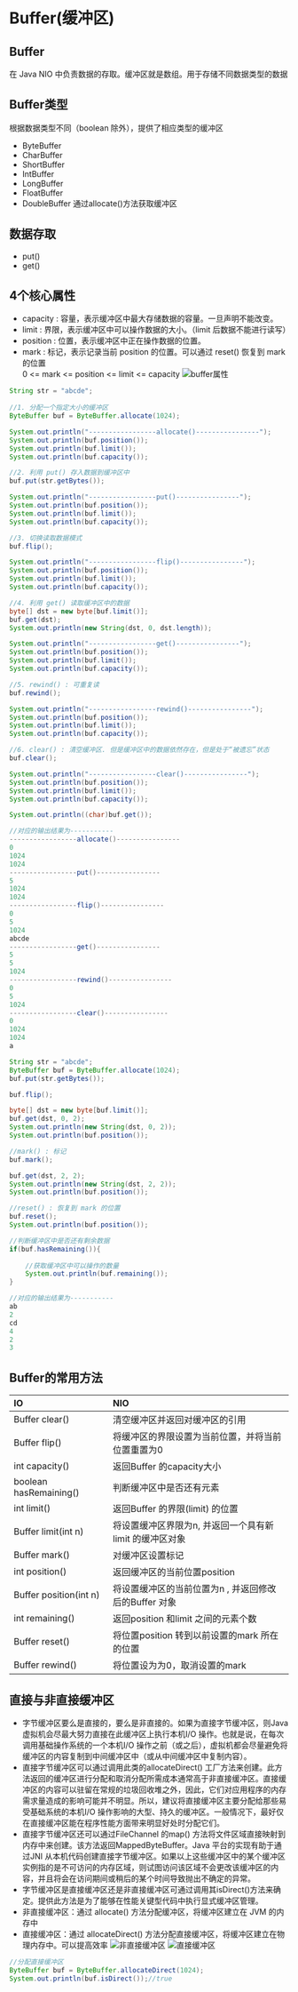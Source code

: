 # Buffer(缓冲区)
## Buffer
在 Java NIO 中负责数据的存取。缓冲区就是数组。用于存储不同数据类型的数据
## Buffer类型
根据数据类型不同（boolean 除外），提供了相应类型的缓冲区
 * ByteBuffer
 * CharBuffer
 * ShortBuffer
 * IntBuffer
 * LongBuffer
 * FloatBuffer
 * DoubleBuffer
 通过allocate()方法获取缓冲区
## 数据存取
 * put()
 * get()
## 4个核心属性
 * capacity : 容量，表示缓冲区中最大存储数据的容量。一旦声明不能改变。
 * limit : 界限，表示缓冲区中可以操作数据的大小。（limit 后数据不能进行读写）
 * position : 位置，表示缓冲区中正在操作数据的位置。
 * mark : 标记，表示记录当前 position 的位置。可以通过 reset() 恢复到 mark 的位置  
0 <= mark <= position <= limit <= capacity
![buffer属性](static/buffer.png)  
```java
String str = "abcde";
		
//1. 分配一个指定大小的缓冲区
ByteBuffer buf = ByteBuffer.allocate(1024);

System.out.println("-----------------allocate()----------------");
System.out.println(buf.position());
System.out.println(buf.limit());
System.out.println(buf.capacity());

//2. 利用 put() 存入数据到缓冲区中
buf.put(str.getBytes());

System.out.println("-----------------put()----------------");
System.out.println(buf.position());
System.out.println(buf.limit());
System.out.println(buf.capacity());

//3. 切换读取数据模式
buf.flip();

System.out.println("-----------------flip()----------------");
System.out.println(buf.position());
System.out.println(buf.limit());
System.out.println(buf.capacity());

//4. 利用 get() 读取缓冲区中的数据
byte[] dst = new byte[buf.limit()];
buf.get(dst);
System.out.println(new String(dst, 0, dst.length));

System.out.println("-----------------get()----------------");
System.out.println(buf.position());
System.out.println(buf.limit());
System.out.println(buf.capacity());

//5. rewind() : 可重复读
buf.rewind();

System.out.println("-----------------rewind()----------------");
System.out.println(buf.position());
System.out.println(buf.limit());
System.out.println(buf.capacity());

//6. clear() : 清空缓冲区. 但是缓冲区中的数据依然存在，但是处于“被遗忘”状态
buf.clear();

System.out.println("-----------------clear()----------------");
System.out.println(buf.position());
System.out.println(buf.limit());
System.out.println(buf.capacity());

System.out.println((char)buf.get());

//对应的输出结果为-----------
-----------------allocate()----------------
0
1024
1024
-----------------put()----------------
5
1024
1024
-----------------flip()----------------
0
5
1024
abcde
-----------------get()----------------
5
5
1024
-----------------rewind()----------------
0
5
1024
-----------------clear()----------------
0
1024
1024
a
```
```java
String str = "abcde";
ByteBuffer buf = ByteBuffer.allocate(1024);
buf.put(str.getBytes());

buf.flip();

byte[] dst = new byte[buf.limit()];
buf.get(dst, 0, 2);
System.out.println(new String(dst, 0, 2));
System.out.println(buf.position());

//mark() : 标记
buf.mark();

buf.get(dst, 2, 2);
System.out.println(new String(dst, 2, 2));
System.out.println(buf.position());

//reset() : 恢复到 mark 的位置
buf.reset();
System.out.println(buf.position());

//判断缓冲区中是否还有剩余数据
if(buf.hasRemaining()){
    
    //获取缓冲区中可以操作的数量
    System.out.println(buf.remaining());
}

//对应的输出结果为-----------
ab
2
cd
4
2
3
```
## Buffer的常用方法
| IO | NIO |
| :--- | :---|
| Buffer clear() | 清空缓冲区并返回对缓冲区的引用 |
| Buffer flip() | 将缓冲区的界限设置为当前位置，并将当前位置重置为0 |
| int capacity() | 返回Buffer 的capacity大小 |
| boolean hasRemaining() | 判断缓冲区中是否还有元素 |
| int limit() | 返回Buffer 的界限(limit) 的位置 |
| Buffer limit(int n) | 将设置缓冲区界限为n, 并返回一个具有新limit 的缓冲区对象 |
| Buffer mark() | 对缓冲区设置标记 |
| int position() | 返回缓冲区的当前位置position |
| Buffer position(int n) | 将设置缓冲区的当前位置为n , 并返回修改后的Buffer 对象 |
| int remaining() | 返回position 和limit 之间的元素个数 |
| Buffer reset() | 将位置position 转到以前设置的mark 所在的位置 |
| Buffer rewind() | 将位置设为为0，取消设置的mark |
## 直接与非直接缓冲区
 * 字节缓冲区要么是直接的，要么是非直接的。如果为直接字节缓冲区，则Java 虚拟机会尽最大努力直接在此缓冲区上执行本机I/O 操作。也就是说，在每次调用基础操作系统的一个本机I/O 操作之前（或之后），虚拟机都会尽量避免将缓冲区的内容复制到中间缓冲区中（或从中间缓冲区中复制内容）。
 * 直接字节缓冲区可以通过调用此类的allocateDirect() 工厂方法来创建。此方法返回的缓冲区进行分配和取消分配所需成本通常高于非直接缓冲区。直接缓冲区的内容可以驻留在常规的垃圾回收堆之外，因此，它们对应用程序的内存需求量造成的影响可能并不明显。所以，建议将直接缓冲区主要分配给那些易受基础系统的本机I/O 操作影响的大型、持久的缓冲区。一般情况下，最好仅在直接缓冲区能在程序性能方面带来明显好处时分配它们。
 * 直接字节缓冲区还可以通过FileChannel 的map() 方法将文件区域直接映射到内存中来创建。该方法返回MappedByteBuffer。Java 平台的实现有助于通过JNI 从本机代码创建直接字节缓冲区。如果以上这些缓冲区中的某个缓冲区实例指的是不可访问的内存区域，则试图访问该区域不会更改该缓冲区的内容，并且将会在访问期间或稍后的某个时间导致抛出不确定的异常。
 * 字节缓冲区是直接缓冲区还是非直接缓冲区可通过调用其isDirect()方法来确定。提供此方法是为了能够在性能关键型代码中执行显式缓冲区管理。
 * 非直接缓冲区：通过 allocate() 方法分配缓冲区，将缓冲区建立在 JVM 的内存中
 * 直接缓冲区：通过 allocateDirect() 方法分配直接缓冲区，将缓冲区建立在物理内存中。可以提高效率
 ![非直接缓冲区](static/非直接缓冲区.png)
 ![直接缓冲区](static/直接缓冲区.png)
 ```java
//分配直接缓冲区
ByteBuffer buf = ByteBuffer.allocateDirect(1024);
System.out.println(buf.isDirect());//true
```